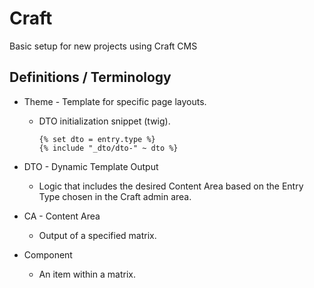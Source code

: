 # Craft
Basic setup for new projects using Craft CMS


## Definitions / Terminology

* Theme - Template for specific page layouts.
	* DTO initialization snippet (twig).

		`{% set dto = entry.type %}`   
		`{% include "_dto/dto-" ~ dto %}`

* DTO - Dynamic Template Output
	* Logic that includes the desired Content Area based on the Entry Type chosen in the Craft admin area.
* CA - Content Area
	* Output of a specified matrix.
* Component
	* An item within a matrix.
